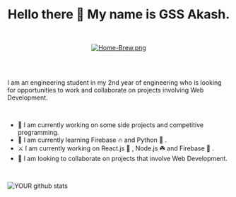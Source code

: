 <div align="center">
<h1><strong> Hello there 👋 My name is GSS Akash. </strong></h1> 
<br />

  [![Home-Brew.png](https://i.postimg.cc/nLNSCg7C/Home-Brew.png)](https://postimg.cc/PLzQ76Sj) 
  </p>
<br />
</div>
<br />
<p>
I am an engineering student in my 2nd year of engineering who is looking for opportunities to work and collaborate on projects involving Web Development. 
<p>
<br /> 

- 🔭 I am currently working on some side projects and competitive programming.
- 🌱 I am currently learning Firebase 🔥 and Python 🐍 . 
- ⚔️ I am currently working on React.js 💙 , Node.js ☘️ and Firebase 🧡 . 
- 🤝 I am looking to collaborate on projects that involve Web Development.
<br />


![YOUR github stats](https://github-readme-stats.vercel.app/api?username=gssakash)


